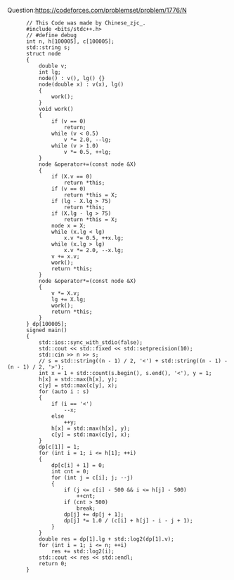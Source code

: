 Question:https://codeforces.com/problemset/problem/1776/N
          
          
          // This Code was made by Chinese_zjc_.
          #include <bits/stdc++.h>
          // #define debug
          int n, h[100005], c[100005];
          std::string s;
          struct node
          {
              double v;
              int lg;
              node() : v(), lg() {}
              node(double x) : v(x), lg()
              {
                  work();
              }
              void work()
              {
                  if (v == 0)
                      return;
                  while (v < 0.5)
                      v *= 2.0, --lg;
                  while (v > 1.0)
                      v *= 0.5, ++lg;
              }
              node &operator+=(const node &X)
              {
                  if (X.v == 0)
                      return *this;
                  if (v == 0)
                      return *this = X;
                  if (lg - X.lg > 75)
                      return *this;
                  if (X.lg - lg > 75)
                      return *this = X;
                  node x = X;
                  while (x.lg < lg)
                      x.v *= 0.5, ++x.lg;
                  while (x.lg > lg)
                      x.v *= 2.0, --x.lg;
                  v += x.v;
                  work();
                  return *this;
              }
              node &operator*=(const node &X)
              {
                  v *= X.v;
                  lg += X.lg;
                  work();
                  return *this;
              }
          } dp[100005];
          signed main()
          {
              std::ios::sync_with_stdio(false);
              std::cout << std::fixed << std::setprecision(10);
              std::cin >> n >> s;
              // s = std::string((n - 1) / 2, '<') + std::string((n - 1) - (n - 1) / 2, '>');
              int x = 1 + std::count(s.begin(), s.end(), '<'), y = 1;
              h[x] = std::max(h[x], y);
              c[y] = std::max(c[y], x);
              for (auto i : s)
              {
                  if (i == '<')
                      --x;
                  else
                      ++y;
                  h[x] = std::max(h[x], y);
                  c[y] = std::max(c[y], x);
              }
              dp[c[1]] = 1;
              for (int i = 1; i <= h[1]; ++i)
              {
                  dp[c[i] + 1] = 0;
                  int cnt = 0;
                  for (int j = c[i]; j; --j)
                  {
                      if (j <= c[i] - 500 && i <= h[j] - 500)
                          ++cnt;
                      if (cnt > 500)
                          break;
                      dp[j] += dp[j + 1];
                      dp[j] *= 1.0 / (c[i] + h[j] - i - j + 1);
                  }
              }
              double res = dp[1].lg + std::log2(dp[1].v);
              for (int i = 1; i <= n; ++i)
                  res += std::log2(i);
              std::cout << res << std::endl;
              return 0;
          }
